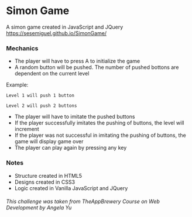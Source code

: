 # Simon Game
A simon game created in JavaScript and JQuery
https://sesemiguel.github.io/SimonGame/

### Mechanics
- The player will have to press A to initialize the game
- A random button will be pushed. The number of pushed bottons are dependent on the current level

Example:

`Level 1 will push 1 button`

`Level 2 will push 2 buttons`

- The player will have to imitate the pushed buttons
- If the player successfully imitates the pushing of buttons, the level will increment
- If the player was not successful in imitating the pushing of buttons, the game will display game over
- The player can play again by pressing any key

### Notes
- Structure created in HTML5
- Designs created in CSS3
- Logic created in Vanilla JavaScript and JQuery


###### This challenge was taken from TheAppBrewery Course on Web Development by Angela Yu
